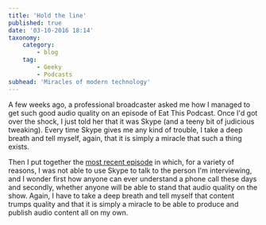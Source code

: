 ```yaml
---
title: 'Hold the line'
published: true
date: '03-10-2016 18:14'
taxonomy:
    category:
        - blog
    tag:
        - Geeky
        - Podcasts
subhead: 'Miracles of modern technology'
---
```


A few weeks ago, a professional broadcaster asked me how I managed to get such good audio quality on an episode of Eat This Podcast. Once I'd got over the shock, I just told her that it was Skype (and a teeny bit of judicious tweaking). Every time Skype gives me any kind of trouble, I take a deep breath and tell myself, again, that it is simply a miracle that such a thing exists.

Then I put together the [most recent episode](http://eatthispodcast.com/whiskynomics) in which, for a variety of reasons, I was not able to use Skype to talk to the person I'm interviewing, and I wonder first how anyone can ever understand a phone call these days and secondly, whether anyone will be able to stand that audio quality on the show. Again, I have to take a deep breath and tell myself that content trumps quality and that it is simply a miracle to be able to produce and publish audio content all on my own.